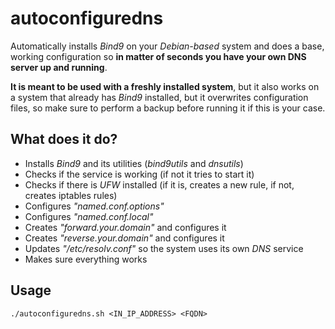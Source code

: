 # autoconfiguredns
Automatically installs *Bind9* on your *Debian-based* system and does a base, working configuration so **in matter of seconds you have your own DNS server up and running**.

**It is meant to be used with a freshly installed system**, but it also works on a system that already has *Bind9* installed, but it overwrites configuration files, so make sure to perform a backup before running it if this is your case.

## What does it do?
* Installs *Bind9* and its utilities (*bind9utils* and *dnsutils*)
* Checks if the service is working (if not it tries to start it)
* Checks if there is *UFW* installed (if it is, creates a new rule, if not, creates iptables rules)
* Configures *"named.conf.options"*
* Configures *"named.conf.local"*
* Creates *"forward.your.domain"* and configures it
* Creates *"reverse.your.domain"* and configures it
* Updates *"/etc/resolv.conf"* so the system uses its own *DNS* service
* Makes sure everything works

## Usage
`./autoconfiguredns.sh <IN_IP_ADDRESS> <FQDN>`
